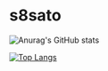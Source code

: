 # s8sato

![Anurag's GitHub stats](https://github-readme-stats.vercel.app/api?username=s8sato&show_icons=true)

[![Top Langs](https://github-readme-stats.vercel.app/api/top-langs/?username=s8sato&layout=compact)](https://github.com/anuraghazra/github-readme-stats)
